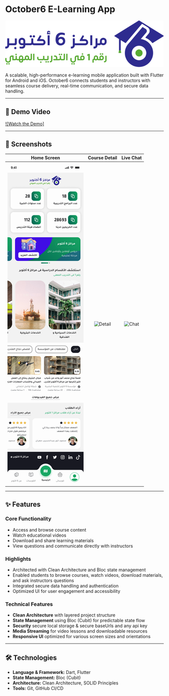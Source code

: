 # October6 E-Learning App

![October6 Logo](assets/logo_with_text.svg)

A scalable, high-performance e-learning mobile application built with Flutter for Android and iOS. October6 connects students and instructors with seamless course delivery, real-time communication, and secure data handling.

---

## 🚀 Demo Video

[![Watch the Demo]](https://vimeo.com/1082519941/aac489d09d?share=copy)

---

## 📸 Screenshots

| Home Screen | Course Detail | Live Chat |
|:-----------:|:-------------:|:---------:|
| ![Home](assets/الرئيسية.png) | ![Detail](./assets/screenshots/detail.png) | ![Chat](./assets/screenshots/chat.png) |

---

## ✨ Features

### Core Functionality

- Access and browse course content  
- Watch educational videos  
- Download and share learning materials  
- View questions and communicate directly with instructors

### Highlights

- Architected with Clean Architecture and Bloc state management  
- Enabled students to browse courses, watch videos, download materials, and ask instructors questions  
- Integrated secure data handling and authentication  
- Optimized UI for user engagement and accessibility

### Technical Features

- **Clean Architecture** with layered project structure 
- **State Management** using Bloc (Cubit) for predictable state flow  
- **Security** secure local storage & secure baseUrls and any api key 
- **Media Streaming** for video lessons and downloadable resources  
- **Responsive UI** optimized for various screen sizes and orientations

---

## 🛠️ Technologies

- **Language & Framework:** Dart, Flutter
- **State Management:** Bloc (Cubit)
- **Architecture:** Clean Architecture, SOLID Principles
- **Tools:** Git, GitHub CI/CD

